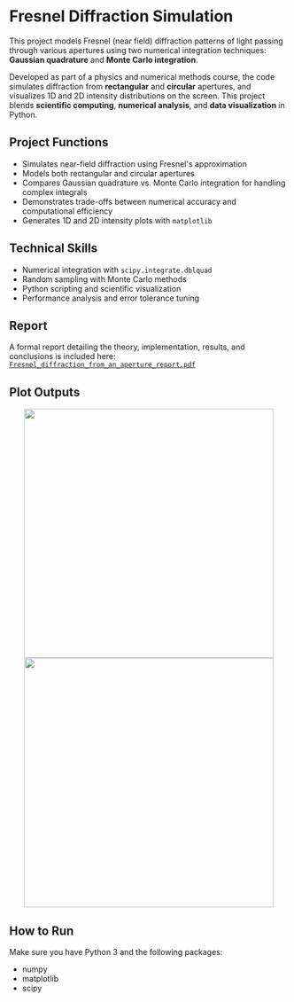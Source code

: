 # Fresnel Diffraction Simulation

This project models Fresnel (near field) diffraction patterns of light passing through various apertures using two numerical integration techniques: **Gaussian quadrature** and **Monte Carlo integration**.

Developed as part of a physics and numerical methods course, the code simulates diffraction from **rectangular** and **circular** apertures, and visualizes 1D and 2D intensity distributions on the screen. This project blends **scientific computing**, **numerical analysis**, and **data visualization** in Python.

## Project Functions

-  Simulates near-field diffraction using Fresnel's approximation
-  Models both rectangular and circular apertures
-  Compares Gaussian quadrature vs. Monte Carlo integration for handling complex integrals
-  Demonstrates trade-offs between numerical accuracy and computational efficiency
-  Generates 1D and 2D intensity plots with `matplotlib`

## Technical Skills

- Numerical integration with `scipy.integrate.dblquad`
- Random sampling with Monte Carlo methods
- Python scripting and scientific visualization
- Performance analysis and error tolerance tuning

## Report

A formal report detailing the theory, implementation, results, and conclusions is included here:  
 [`Fresnel_diffraction_from_an_aperture_report.pdf`](./Fresnel_diffraction_from_an_aperture_report.pdf)

## Plot Outputs

<p align="center">
  <img src="images/fresnel_1d.png" width="450"/>
  <img src="images/mc_diffraction.png" width="450"/>
</p>


## How to Run

Make sure you have Python 3 and the following packages:
- numpy
- matplotlib
- scipy

